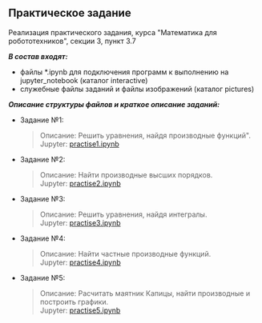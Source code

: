 ## Практическое задание 
Реализация практического задания, курса "Математика для робототехников", секции 3, пункт 3.7

***В состав входят:***<br>
- файлы *.ipynb для подключения программ к выполнению на jupyter_notebook (каталог interactive)<br>
- служебные файлы заданий и файлы изображений (каталог pictures)

***Описание структуры файлов и краткое описание заданий:***<br>
- Задание №1:
    > Описание: Решить уравнения, найдя производные функций".<br>
    > Jupyter: [practise1.ipynb](interactive/practise1.ipynb)<br>
- Задание №2:  
    > Описание: Найти производные высших порядков.<br>
    > Jupyter: [practise2.ipynb](interactive/practise2.ipynb)<br>
- Задание №3:  
    > Описание: Решить уравнения, найдя интегралы.<br>
    > Jupyter: [practise3.ipynb](interactive/practise3.ipynb)<br>
- Задание №4:  
    > Описание: Найти частные производные функций.<br>
    > Jupyter: [practise4.ipynb](interactive/practise4.ipynb)<br>
- Задание №5:  
    > Описание: Расчитать маятник Капицы, найти производные и построить графики.<br>
    > Jupyter: [practise5.ipynb](interactive/practise5.ipynb)<br>

<br><br>
